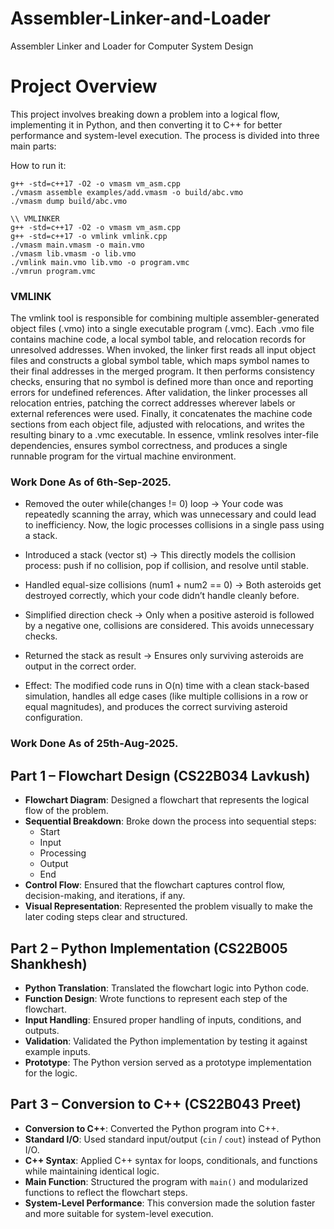 # Assembler-Linker-and-Loader
Assembler Linker and Loader for Computer System Design

# Project Overview

This project involves breaking down a problem into a logical flow, implementing it in Python, and then converting it to C++ for better performance and system-level execution. The process is divided into three main parts:

How to run it:
```
g++ -std=c++17 -O2 -o vmasm vm_asm.cpp
./vmasm assemble examples/add.vmasm -o build/abc.vmo
./vmasm dump build/abc.vmo
```

```
\\ VMLINKER 
g++ -std=c++17 -O2 -o vmasm vm_asm.cpp
g++ -std=c++17 -o vmlink vmlink.cpp
./vmasm main.vmasm -o main.vmo
./vmasm lib.vmasm -o lib.vmo
./vmlink main.vmo lib.vmo -o program.vmc
./vmrun program.vmc
```

### VMLINK

The vmlink tool is responsible for combining multiple assembler-generated object files (.vmo) into a single executable program (.vmc). Each .vmo file contains machine code, a local symbol table, and relocation records for unresolved addresses. When invoked, the linker first reads all input object files and constructs a global symbol table, which maps symbol names to their final addresses in the merged program. It then performs consistency checks, ensuring that no symbol is defined more than once and reporting errors for undefined references. After validation, the linker processes all relocation entries, patching the correct addresses wherever labels or external references were used. Finally, it concatenates the machine code sections from each object file, adjusted with relocations, and writes the resulting binary to a .vmc executable. In essence, vmlink resolves inter-file dependencies, ensures symbol correctness, and produces a single runnable program for the virtual machine environment.

### Work Done As of 6th-Sep-2025.

- Removed the outer while(changes != 0) loop → Your code was repeatedly scanning the array, which was unnecessary and could lead to inefficiency. Now, the logic processes collisions in a single pass using a stack.

- Introduced a stack (vector<int> st) → This directly models the collision process: push if no collision, pop if collision, and resolve until stable.

- Handled equal-size collisions (num1 + num2 == 0) → Both asteroids get destroyed correctly, which your code didn’t handle cleanly before.

- Simplified direction check → Only when a positive asteroid is followed by a negative one, collisions are considered. This avoids unnecessary checks.

- Returned the stack as result → Ensures only surviving asteroids are output in the correct order.

- Effect: The modified code runs in O(n) time with a clean stack-based simulation, handles all edge cases (like multiple collisions in a row or equal magnitudes), and produces the correct surviving asteroid configuration.

### Work Done As of 25th-Aug-2025.

## Part 1 – Flowchart Design (CS22B034 Lavkush)

- **Flowchart Diagram**: Designed a flowchart that represents the logical flow of the problem.
- **Sequential Breakdown**: Broke down the process into sequential steps:
  - Start
  - Input
  - Processing
  - Output
  - End
- **Control Flow**: Ensured that the flowchart captures control flow, decision-making, and iterations, if any.
- **Visual Representation**: Represented the problem visually to make the later coding steps clear and structured.

## Part 2 – Python Implementation (CS22B005 Shankhesh)

- **Python Translation**: Translated the flowchart logic into Python code.
- **Function Design**: Wrote functions to represent each step of the flowchart.
- **Input Handling**: Ensured proper handling of inputs, conditions, and outputs.
- **Validation**: Validated the Python implementation by testing it against example inputs.
- **Prototype**: The Python version served as a prototype implementation for the logic.

## Part 3 – Conversion to C++ (CS22B043 Preet)

- **Conversion to C++**: Converted the Python program into C++.
- **Standard I/O**: Used standard input/output (`cin` / `cout`) instead of Python I/O.
- **C++ Syntax**: Applied C++ syntax for loops, conditionals, and functions while maintaining identical logic.
- **Main Function**: Structured the program with `main()` and modularized functions to reflect the flowchart steps.
- **System-Level Performance**: This conversion made the solution faster and more suitable for system-level execution.
